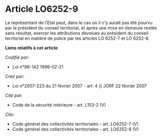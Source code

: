 # Article LO6252-9

Le représentant de l'Etat peut, dans le cas où il n'y aurait pas été pourvu par le président du conseil territorial, et après
une mise en demeure restée sans résultat, exercer les attributions dévolues au président du conseil territorial en matière de
police par les articles LO 6252-7 et LO 6252-8.

**Liens relatifs à cet article**

_Codifié par_:

  - Loi n°96-142 1996-02-21

_Créé par_:

  - Loi n°2007-223 du 21 février 2007 - art. 4 () JORF 22 février 2007

_Cité par_:

  - Code de la sécurité intérieure - art. L153-2 (V)

_Cite_:

  - Code général des collectivités territoriales - art. LO6252-7 (V)
  - Code général des collectivités territoriales - art. LO6252-8 (V)
